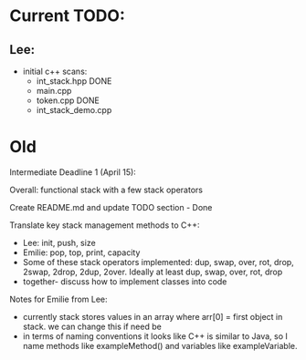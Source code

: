 # Current TODO: 

## Lee:
- initial c++ scans:
    - int_stack.hpp DONE
    - main.cpp 
    - token.cpp DONE
    - int_stack_demo.cpp


# Old

Intermediate Deadline 1 (April 15): 

Overall: functional stack with a few stack operators

Create README.md and update TODO section - Done 

Translate key stack management methods to C++:
- Lee: init, push, size
- Emilie: pop, top, print, capacity
- Some of these stack operators implemented: dup, swap, over, rot, drop, 2swap, 2drop, 2dup, 2over. Ideally at least dup, swap, over, rot, drop
- together- discuss how to implement classes into code


Notes for Emilie from Lee:
- currently stack stores values in an array where arr[0] = first object in stack. we can change this if need be
- in terms of naming conventions it looks like C++ is similar to Java, so I name methods like exampleMethod() and variables like exampleVariable.